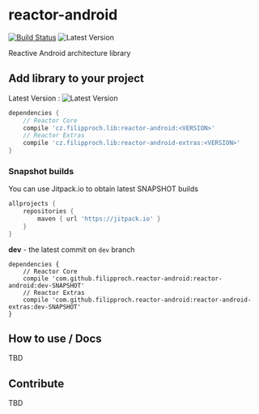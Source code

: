 # reactor-android

[![Build Status](https://travis-ci.org/filipproch/reactor-android.svg?branch=master)](https://travis-ci.org/filipproch/reactor-android)
![Latest Version](https://api.bintray.com/packages/filipproch/maven/reactor-android/images/download.svg)

Reactive Android architecture library

## Add library to your project

Latest Version : ![Latest Version](https://api.bintray.com/packages/filipproch/maven/reactor-android/images/download.svg)

```groovy
dependencies {
    // Reactor Core
    compile 'cz.filipproch.lib:reactor-android:<VERSION>'
    // Reactor Extras
    compile 'cz.filipproch.lib:reactor-android-extras:<VERSION>'
}
```

### Snapshot builds

You can use Jitpack.io to obtain latest SNAPSHOT builds

```groovy
allprojects {
    repositories {
        maven { url 'https://jitpack.io' }
    }
}
```

**dev** - the latest commit on `dev` branch

```
dependencies {
    // Reactor Core
    compile 'com.github.filipproch.reactor-android:reactor-android:dev-SNAPSHOT'
    // Reactor Extras
    compile 'com.github.filipproch.reactor-android:reactor-android-extras:dev-SNAPSHOT'
}
```

## How to use / Docs

TBD

## Contribute

TBD